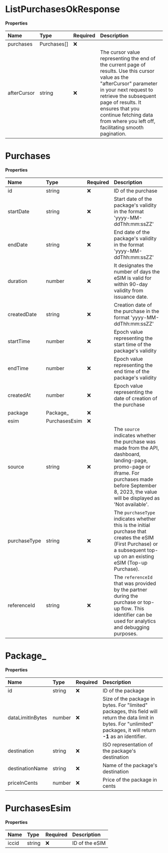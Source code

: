 # ListPurchasesOkResponse

**Properties**

| Name        | Type        | Required | Description                                                                                                                                                                                                                                                                                     |
| :---------- | :---------- | :------- | :---------------------------------------------------------------------------------------------------------------------------------------------------------------------------------------------------------------------------------------------------------------------------------------------- |
| purchases   | Purchases[] | ❌       |                                                                                                                                                                                                                                                                                                 |
| afterCursor | string      | ❌       | The cursor value representing the end of the current page of results. Use this cursor value as the "afterCursor" parameter in your next request to retrieve the subsequent page of results. It ensures that you continue fetching data from where you left off, facilitating smooth pagination. |

# Purchases

**Properties**

| Name         | Type          | Required | Description                                                                                                                                                                                                    |
| :----------- | :------------ | :------- | :------------------------------------------------------------------------------------------------------------------------------------------------------------------------------------------------------------- |
| id           | string        | ❌       | ID of the purchase                                                                                                                                                                                             |
| startDate    | string        | ❌       | Start date of the package's validity in the format 'yyyy-MM-ddThh:mm:ssZZ'                                                                                                                                     |
| endDate      | string        | ❌       | End date of the package's validity in the format 'yyyy-MM-ddThh:mm:ssZZ'                                                                                                                                       |
| duration     | number        | ❌       | It designates the number of days the eSIM is valid for within 90-day validity from issuance date.                                                                                                              |
| createdDate  | string        | ❌       | Creation date of the purchase in the format 'yyyy-MM-ddThh:mm:ssZZ'                                                                                                                                            |
| startTime    | number        | ❌       | Epoch value representing the start time of the package's validity                                                                                                                                              |
| endTime      | number        | ❌       | Epoch value representing the end time of the package's validity                                                                                                                                                |
| createdAt    | number        | ❌       | Epoch value representing the date of creation of the purchase                                                                                                                                                  |
| package      | Package\_     | ❌       |                                                                                                                                                                                                                |
| esim         | PurchasesEsim | ❌       |                                                                                                                                                                                                                |
| source       | string        | ❌       | The `source` indicates whether the purchase was made from the API, dashboard, landing-page, promo-page or iframe. For purchases made before September 8, 2023, the value will be displayed as 'Not available'. |
| purchaseType | string        | ❌       | The `purchaseType` indicates whether this is the initial purchase that creates the eSIM (First Purchase) or a subsequent top-up on an existing eSIM (Top-up Purchase).                                         |
| referenceId  | string        | ❌       | The `referenceId` that was provided by the partner during the purchase or top-up flow. This identifier can be used for analytics and debugging purposes.                                                       |

# Package\_

**Properties**

| Name             | Type   | Required | Description                                                                                                                                                             |
| :--------------- | :----- | :------- | :---------------------------------------------------------------------------------------------------------------------------------------------------------------------- |
| id               | string | ❌       | ID of the package                                                                                                                                                       |
| dataLimitInBytes | number | ❌       | Size of the package in bytes. For "limited" packages, this field will return the data limit in bytes. For "unlimited" packages, it will return **-1** as an identifier. |
| destination      | string | ❌       | ISO representation of the package's destination                                                                                                                         |
| destinationName  | string | ❌       | Name of the package's destination                                                                                                                                       |
| priceInCents     | number | ❌       | Price of the package in cents                                                                                                                                           |

# PurchasesEsim

**Properties**

| Name  | Type   | Required | Description    |
| :---- | :----- | :------- | :------------- |
| iccid | string | ❌       | ID of the eSIM |
